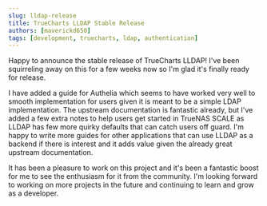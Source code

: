 ```yaml
---
slug: lldap-release
title: TrueCharts LLDAP Stable Release
authors: [maverickd650]
tags: [development, truecharts, ldap, authentication]
---
```


Happy to announce the stable release of TrueCharts LLDAP! I've been squirreling away on this for a few weeks now so I'm glad it's finally ready for release.

I have added a guide for Authelia which seems to have worked very well to smooth implementation for users given it is meant to be a simple LDAP implementation. The upstream documentation is fantastic already, but I've added a few extra notes to help users get started in TrueNAS SCALE as LLDAP has few more quirky defaults that can catch users off guard. I'm happy to write more guides for other applications that can use LLDAP as a backend if there is interest and it adds value given the already great upstream documentation.

It has been a pleasure to work on this project and it's been a fantastic boost for me to see the enthusiasm for it from the community. I'm looking forward to working on more projects in the future and continuing to learn and grow as a developer.
